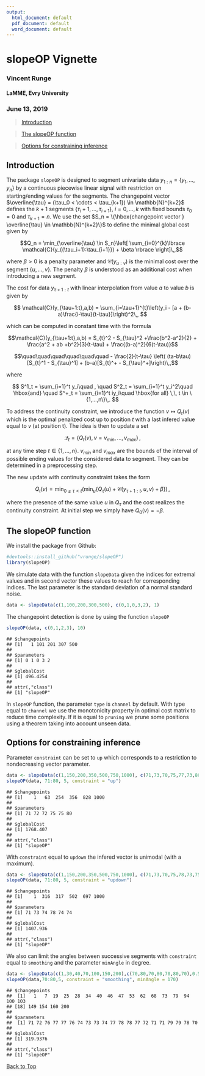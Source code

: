 ```yaml
---
output:
  html_document: default
  pdf_document: default
  word_document: default
---
```

<a id="top"></a>

<!-- 
%\VignetteEngine{knitr::rmarkdown} 
%\VignetteIndexEntry{An Introduction to slopeOP}
--> 

# slopeOP Vignette
### Vincent Runge
#### LaMME, Evry University
### June 13, 2019

> [Introduction](#intro)

> [The slopeOP function](#sf)

> [Options for constraining inference](#options)

<a id="intro"></a>

## Introduction

The package `slopeOP` is designed to segment univariate data $y_{1:n} = \{y_1,...,y_n\}$ by a continuous piecewise linear signal with restriction on starting/ending values for the segments. The changepoint vector $\overline{\tau} = (\tau_0 < \cdots < \tau_{k+1}) \in \mathbb{N}^{k+2}$ defines the $k+1$ segments $\{\tau_i+1,...,\tau_{i+1}\}$, $i = 0,...,k$ with fixed bounds $\tau_0 = 0$ and  $\tau_{k+1} = n$. We use the set $S_n = \{\hbox{changepoint vector } \overline{\tau} \in \mathbb{N}^{k+2}\}$ to define the minimal global cost given by

$$Q_n = \min_{\overline{\tau} \in S_n}\left[ \sum_{i=0}^{k}\lbrace \mathcal{C}(y_{(\tau_i+1):\tau_{i+1}}) + \beta \rbrace \right]\,,$$

where $\beta > 0$ is a penalty parameter and $\mathcal{C}(y_{u:v})$ is the minimal cost over the segment $\{u,...,v\}$. The penalty $\beta$ is understood as an additional cost when introducing a new segment. 

The cost for data $y_{\tau+1:t}$ with linear interpolation from value $a$ to value $b$ is given by

$$
\mathcal{C}(y_{\tau+1:t},a,b) = \sum_{i=\tau+1}^{t}\left(y_i - [a + (b-a)\frac{i-\tau}{t-\tau}]\right)^2\,,
$$

which can be computed in constant time with the formula 

$$\mathcal{C}(y_{\tau+1:t},a,b) = S_{t}^2 - S_{\tau}^2 +\frac{b^2-a^2}{2} + \frac{a^2 + ab +b^2}{3}(t-\tau) + \frac{(b-a)^2}{6(t-\tau)}$$

$$\quad\quad\quad\quad\quad\quad - \frac{2}{t-\tau} \left( (ta-b\tau)[S_{t}^1 - S_{\tau}^1] + (b-a)[S_{t}^+ - S_{\tau}^+]\right)\,,$$

where

$$
S^1_t = \sum_{i=1}^t y_i\quad , \quad S^2_t = \sum_{i=1}^t y_i^2\quad \hbox{and} \quad S^+_t = \sum_{i=1}^t iy_i\quad \hbox{for all} \,\, t \in \{1,...,n\}\,.
$$

To address the continuity constraint, we introduce the function $v \mapsto Q_t(v)$ which is the optimal penalized cost up to position $t$ with a last infered value equal to $v$ (at position t). The idea is then to update a set

$$
\mathcal{Q}_t = \{Q_t(v), v= v_{min},...,v_{max}\}\,,
$$

at any time step $t \in \{1,...,n\}$. $v_{min}$ and $v_{max}$ are the bounds of the interval of possible ending values for the considered data to segment. They can be determined in a preprocessing step.

The new update with continuity constraint takes the form

$$
Q_t(v) = \min_{0 \le \tau < t}\left( \min_{u}\{Q_{\tau}(u) + \mathcal{C}(y_{\tau+1:t},u,v) + \beta\}\right)\,,
$$


where the presence of the same value $u$ in $Q_{\tau}$ and the cost realizes the continuity constraint. At initial step we simply have $Q_0(v) = -\beta$. 


<a id="sf"></a>

## The slopeOP function

We install the package from Github:


```r
#devtools::install_github("vrunge/slopeOP")
library(slopeOP)
```

We simulate data with the function `slopeData` given the indices for extremal values and in second vector these values to reach for corresponding indices. The last parameter is the standard deviation of a normal standard noise.


```r
data <- slopeData(c(1,100,200,300,500), c(0,1,0,3,2), 1)
```

The changepoint detection is done by using the function `slopeOP`


```r
slopeOP(data, c(0,1,2,3), 10)
```

```
## $changepoints
## [1]   1 101 201 307 500
## 
## $parameters
## [1] 0 1 0 3 2
## 
## $globalCost
## [1] 496.4254
## 
## attr(,"class")
## [1] "slopeOP"
```

In `slopeOP` function, the parameter `type` is `channel` by default. With type equal to `channel` we use the monotonicity property in optimal cost matrix to reduce time complexity. If it is equal to `pruning` we prune some positions using a theorem taking into account unseen data.

<a id="options"></a>

## Options for constraining inference


Parameter `constraint` can be set to `up` which corresponds to a restriction to nondecreasing vector parameter.


```r
data <- slopeData(c(1,150,200,350,500,750,1000), c(71,73,70,75,77,73,80), 1)
slopeOP(data, 71:80, 5, constraint = "up")
```

```
## $changepoints
## [1]    1   63  254  356  828 1000
## 
## $parameters
## [1] 71 72 72 75 75 80
## 
## $globalCost
## [1] 1768.407
## 
## attr(,"class")
## [1] "slopeOP"
```

With `constraint` equal to `updown` the infered vector is unimodal (with a maximum).


```r
data <- slopeData(c(1,150,200,350,500,750,1000), c(71,73,70,75,78,73,75), 1)
slopeOP(data, 71:80, 5, constraint = "updown")
```

```
## $changepoints
## [1]    1  316  317  502  697 1000
## 
## $parameters
## [1] 71 73 74 78 74 74
## 
## $globalCost
## [1] 1407.936
## 
## attr(,"class")
## [1] "slopeOP"
```

We also can limit the angles between successive segments with `constraint` equal to `smoothing` and the parameter `minAngle` in degree.


```r
data <- slopeData(c(1,30,40,70,100,150,200),c(70,80,70,80,70,80,70),0.5)
slopeOP(data,70:80,5, constraint = "smoothing", minAngle = 170)
```

```
## $changepoints
##  [1]   1   7  19  25  28  34  40  46  47  53  62  68  73  79  94 100 103
## [18] 149 154 160 200
## 
## $parameters
##  [1] 71 72 76 77 77 76 74 73 73 74 77 78 78 77 72 71 71 79 79 78 70
## 
## $globalCost
## [1] 319.9376
## 
## attr(,"class")
## [1] "slopeOP"
```



[Back to Top](#top)
